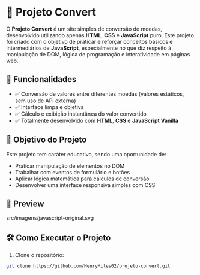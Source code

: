 # 💱 Projeto Convert

O **Projeto Convert** é um site simples de conversão de moedas, desenvolvido utilizando apenas **HTML**, **CSS** e **JavaScript** puro. Este projeto foi criado com o objetivo de praticar e reforçar conceitos básicos e intermediários de **JavaScript**, especialmente no que diz respeito à manipulação de DOM, lógica de programação e interatividade em páginas web.

## 🚀 Funcionalidades

- ✅ Conversão de valores entre diferentes moedas (valores estáticos, sem uso de API externa)
- ✅ Interface limpa e objetiva
- ✅ Cálculo e exibição instantânea do valor convertido
- ✅ Totalmente desenvolvido com **HTML**, **CSS** e **JavaScript Vanilla**

## 🎯 Objetivo do Projeto

Este projeto tem caráter educativo, sendo uma oportunidade de:

- Praticar manipulação de elementos no DOM
- Trabalhar com eventos de formulário e botões
- Aplicar lógica matemática para cálculos de conversão
- Desenvolver uma interface responsiva simples com CSS

## 📸 Preview

src/imagens/javascript-original.svg

## 🛠️ Como Executar o Projeto

1. Clone o repositório:

```bash
git clone https://github.com/HenryMiles02/projeto-convert.git
